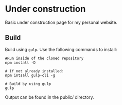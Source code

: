 # Under construction

Basic under construction page for my personal website.

## Build

Build using `gulp`. Use the following commands to install:

```shell
#Run inside of the cloned repository
npm install -D

# If not already installed:
npm intsall gulp-cli -g

# Build by using gulp
gulp

```

Output can be found in the public/ directory.
